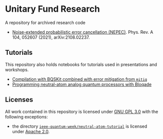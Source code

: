 # Unitary Fund Research
A repository for archived research code

- [Noise-extended probabilistic error cancellation (NEPEC)](/nepec/). Phys. Rev. A 104, 052607 (2021), arXiv:2108.02237.

## Tutorials
This repository also holds notebooks for tutorials used in presentations and workshops.
- [Compilation with BQSKit combined with error mitigation from `mitiq`](./compilation-with-error-mitigation-tutorial/bqskit.ipynb)
- [Programming neutral-atom analog quantum processors with Bloqade](./neutral-atom-tutorial/Bloqade_tutorial_1.ipynb)

## Licenses

All work contained in this repository is licensed under [GNU GPL 3.0](LICENSE) with the following exceptions:
- the directory [`ieee-quantum-week/neutral-atom-tutorial`](ieee-quantum-week/neutral-atom-tutorial/) is licensed under [Apache 2.0](ieee-quantum-week/neutral-atom-tutorial/LICENSE).